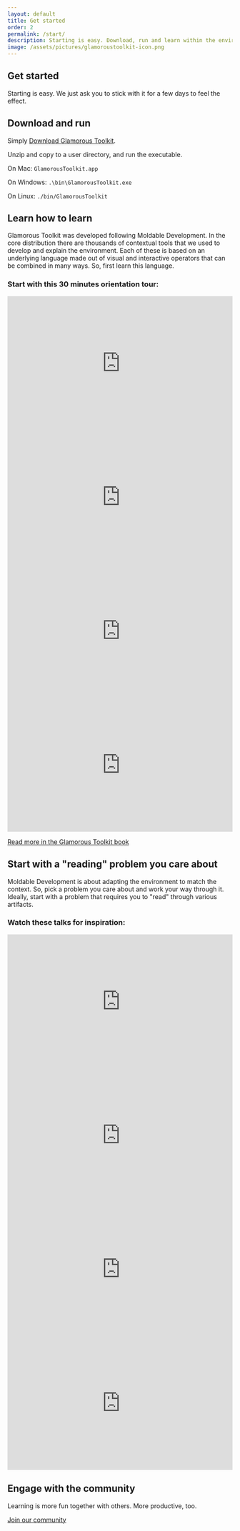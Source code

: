 ```yaml
---
layout: default
title: Get started
order: 2
permalink: /start/
description: Starting is easy. Download, run and learn within the environment.
image: /assets/pictures/glamoroustoolkit-icon.png
---
```


<section id="getstarted">
  <div class="container pt-5 pb-5 jumbotron-small">
    <div class="row">
      <div class="col-lg-8">
        <h1>Get started</h1>
        <p class="lead">Starting is easy. We just ask you to stick with it for a few days to feel the effect.</p>
      </div>
    </div>
    <div class="row">
      <div class="col-lg-6">
        <h2>Download and run</h2>
      </div>
    </div>
    <div class="row">
      <div class="col-lg-6"> 
        <p class="lead">
          Simply <a href="/download" class="btn btn-lg btn-primary">Download Glamorous Toolkit</a>.
        </p>
        <p class="lead">
          Unzip and copy to a user directory, and run the executable.
        </p>
        <p>On Mac: <code class="small">GlamorousToolkit.app</code></p>
        <p>On Windows: <code class="small">.\bin\GlamorousToolkit.exe</code></p>
        <p>On Linux: <code class="small">./bin/GlamorousToolkit</code></p>
      </div>
    </div>
    <div class="row">
      <div class="col-lg-6"> 
        <h2>Learn how to learn</h2>
      </div>
    </div>
    <div class="row">
      <div class="col-lg-10"> 
        <p class="lead">Glamorous Toolkit was developed following Moldable Development. In the core distribution there are thousands of contextual tools that we used to develop and explain the environment. Each of these is based on an underlying language made out of visual and interactive operators that can be combined in many ways. So, first learn this language.
        </p>
        <h3>Start with this 30 minutes orientation tour:</h3>
      </div>
      <div class="col-lg-6 p-3">
        <iframe width="100%" height="300" src="https://www.youtube.com/embed/lqogvp1dGpk?si=PpmxYfYJKy0ruQ4Q"  title="YouTube video player" frameborder="0" allow="accelerometer; autoplay; clipboard-write; encrypted-media; gyroscope; picture-in-picture; web-share" allowfullscreen></iframe>
      </div>
      <div class="col-lg-6 p-3">
        <iframe width="100%" height="300" src="https://www.youtube.com/embed/N0XSImxyszM?si=jm3vqIWhGxpiJcak"  title="YouTube video player" frameborder="0" allow="accelerometer; autoplay; clipboard-write; encrypted-media; gyroscope; picture-in-picture; web-share" allowfullscreen></iframe>
      </div>
      <div class="col-lg-6 p-3">
        <iframe width="100%" height="300" src="https://www.youtube.com/embed/FBxgOQ7-zl4?si=q43r3j5dwPbSBrQ7"  title="YouTube video player" frameborder="0" allow="accelerometer; autoplay; clipboard-write; encrypted-media; gyroscope; picture-in-picture; web-share" allowfullscreen></iframe>
      </div>
      <div class="col-lg-6 p-3">
        <iframe width="100%" height="300" src="https://www.youtube.com/embed/ZMKQv2Du5OU?si=WJBFjfLkjmOuzIMQ"  title="YouTube video player" frameborder="0" allow="accelerometer; autoplay; clipboard-write; encrypted-media; gyroscope; picture-in-picture; web-share" allowfullscreen></iframe>
      </div>
    </div>
    <div class="row">
      <div class="col-lg-8">
        <p class="lead"><a href="https://book.gtoolkit.com/get-started-ejn67l0sdt6csob78xjfb8kf4" class="btn btn-lg btn-default">Read more in the Glamorous Toolkit book</a></p>
      </div>
    </div>
    <div class="row">
      <div class="col-lg-8">
        <h2>Start with a "reading" problem you care about</h2>
        <p class="lead">Moldable Development is about adapting the environment to match the context. So, pick a problem you care about and work your way through it. Ideally, start with a problem that requires you to "read" through various artifacts.</p>
        <h3>Watch these talks for inspiration:</h3>
      </div>
      <div class="col-lg-6 p-3">
        <iframe width="100%" height="300" src="https://www.youtube.com/embed/W8TSPED0alY?si=X0nBrSgDikrFWsrR"   title="YouTube video player" frameborder="0" allow="accelerometer; autoplay; clipboard-write; encrypted-media; gyroscope; picture-in-picture; web-share" allowfullscreen></iframe>
      </div>
      <div class="col-lg-6 p-3">
        <iframe width="100%" height="300" src="https://www.youtube.com/embed/_ztGZpo9I9E?si=WKa4KqZ1z2KKvzpr"   title="YouTube video player" frameborder="0" allow="accelerometer; autoplay; clipboard-write; encrypted-media; gyroscope; picture-in-picture; web-share" allowfullscreen></iframe>
      </div>
      <div class="col-lg-6 p-3">
        <iframe width="100%" height="300" src="https://www.youtube.com/embed/HEaHbc7eCJE?si=4wbMdVarIxy7tOPX"   title="YouTube video player" frameborder="0" allow="accelerometer; autoplay; clipboard-write; encrypted-media; gyroscope; picture-in-picture; web-share" allowfullscreen></iframe>
      </div>
      <div class="col-lg-6 p-3">
        <iframe width="100%" height="300" src="https://www.youtube.com/embed/F_-z0aC7Pnk?si=2rC1VHILoVlONwJF" title="YouTube video player" frameborder="0" allow="accelerometer; autoplay; clipboard-write; encrypted-media; gyroscope; picture-in-picture; web-share" allowfullscreen></iframe>
      </div>
    </div>
    <div class="row padding-bottom-large">
      <div class="col-lg-8">
        <h2>Engage with the community</h2>
        <p class="lead">Learning is more fun together with others. More productive, too.</p>
        <p class="lead"><a href="/community" class="btn btn-lg btn-default">Join our community</a></p>
      </div>
    </div>
  </div>

</section>
